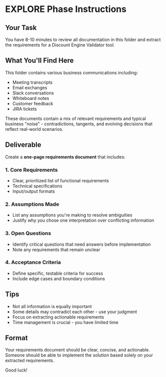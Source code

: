 # EXPLORE Phase Instructions

## Your Task
You have 8-10 minutes to review all documentation in this folder and extract the requirements for a Discount Engine Validator tool.

## What You'll Find Here
This folder contains various business communications including:
- Meeting transcripts
- Email exchanges
- Slack conversations
- Whiteboard notes
- Customer feedback
- JIRA tickets


These documents contain a mix of relevant requirements and typical business "noise" - contradictions, tangents, and evolving decisions that reflect real-world scenarios.

## Deliverable
Create a **one-page requirements document** that includes:

### 1. Core Requirements
- Clear, prioritized list of functional requirements
- Technical specifications
- Input/output formats

### 2. Assumptions Made
- List any assumptions you're making to resolve ambiguities
- Justify why you chose one interpretation over conflicting information

### 3. Open Questions
- Identify critical questions that need answers before implementation
- Note any requirements that remain unclear

### 4. Acceptance Criteria
- Define specific, testable criteria for success
- Include edge cases and boundary conditions

## Tips
- Not all information is equally important
- Some details may contradict each other - use your judgment
- Focus on extracting actionable requirements
- Time management is crucial - you have limited time

## Format
Your requirements document should be clear, concise, and actionable. Someone should be able to implement the solution based solely on your extracted requirements.

Good luck!